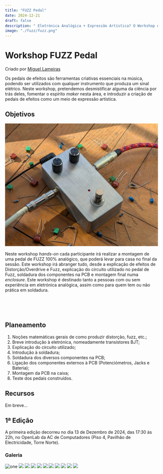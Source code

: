 ```yaml
---
title: "FUZZ Pedal"
date: 2024-12-21
draft: false
description: " Eletrónica Analógica + Expressão Artística? O Workshop do Pedal Fuzz vem trazer isso mesmo! Neste Workshop irás construir um pedal de efeito de distorção Fuzz que poderás modificar no futuro! Ride the Smoke to the Riff filled Land"
image: "./fuzz/fuzz.png"
---
```


# Workshop FUZZ Pedal


Criado por [Miguel Lameiras](https://github.com/MiguelLameiras)

Os pedais de efeitos são ferramentas criativas essenciais na música, podendo ser utilizados com qualquer instrumento que produza um sinal elétrico. Neste workshop, pretendemos desmistificar alguma da ciência por trás deles, fomentar o espírito *maker* nesta área, e introduzir a criação de pedais de efeitos como um meio de expressão artística.

## Objetivos

![](Photos/FUZZ_Pedal.jpg)

Neste workshop _hands-on_ cada participante irá realizar a montagem de uma pedal de FUZZ 100% analógico, que poderá levar para casa no final da sessão. Este workshop irá abranger tudo, desde a explicação de efeitos de Distorção/Overdrive e Fuzz, explicação do circuito utilizado no pedal de Fuzz, soldadura dos componentes na PCB e montagem final numa *enclosure*. Este workshop é destinado tanto a pessoas com ou sem experiência em eletrónica analógica, assim como para quem tem ou não prática em soldadura.

<br><br><br>

## Planeamento

1. Noções matemáticas gerais de como produzir distorção, fuzz, etc.;
2. Breve introdução à eletrónica, nomeadamente transístores BJT;
3. Explicação do circuito utilizado;
4. Introdução à soldadura;
5. Soldadura dos diversos componentes na PCB;
6. Ligação dos componentes externos à PCB (Potenciómetros, Jacks e Bateria);
8. Montagem da PCB na caixa;
9. Teste dos pedais construídos.

## Recursos

Em breve...

## 1ª Edição

A primeira edição decorreu no dia 13 de Dezembro de 2024, das 17:30 às 22h, no OpenLab da AC de Computadores (Piso 4, Pavilhão de Electricidade, Torre Norte).

### Galeria

![one](Photos/DSC_0416-min.png)
![](Photos/DSC_0429-min.png)
![](Photos/DSC_0427-min.png)
![](Photos/DSC_0439-min.png)
![](Photos/DSC_0445-min.png)
![](Photos/DSC_0483-min.png)
![](Photos/DSC_0493-min.png)
![](Photos/DSC_0503-min.png)
![](Photos/DSC_0509-min.png)
![](Photos/DSC_0529-min.png)
![](Photos/DSC_0549-min.png)




